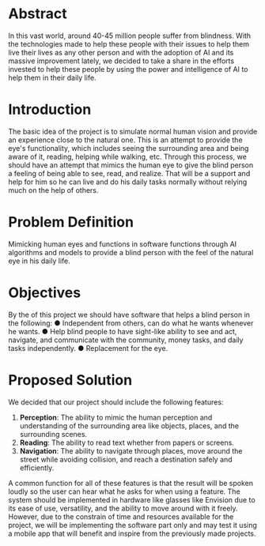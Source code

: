 # Abstract
In this vast world, around 40-45 million people suffer from blindness. With the technologies made to help these people with their issues to help them live their lives as any other person and with the adoption of AI and its massive improvement lately, we decided to take a share in the efforts invested to help these people by using the power and intelligence of AI to help them in their daily life.

# Introduction
The basic idea of the project is to simulate normal human vision and provide an experience close to the natural one. This is an attempt to provide the eye's functionality, which includes seeing the surrounding area and being aware of it, reading, helping while walking, etc. Through this process, we should have an attempt that mimics the human eye to give the blind person a feeling of being able to see, read, and realize. That will be a support and help for him so he can live and do his daily tasks normally without relying much on the help of others.

# Problem Definition
Mimicking human eyes and functions in software functions through AI algorithms and models to provide a blind person with the feel of the natural eye in his daily life.

# Objectives
By the of this project we should have software that helps a blind person in the following:
● Independent from others, can do what he wants whenever he wants.
● Help blind people to have sight-like ability to see and act, navigate, and communicate
with the community, money tasks, and daily tasks independently.
● Replacement for the eye.

# Proposed Solution
We decided that our project should include the following features:
1. **Perception**: The ability to mimic the human perception and understanding of the surrounding area like objects, places, and the surrounding scenes.
2. **Reading**: The ability to read text whether from papers or screens.
3. **Navigation**: The ability to navigate through places, move around the street while avoiding collision, and reach a destination safely and efficiently.

A common function for all of these features is that the result will be spoken loudly so the user can hear what he asks for when using a feature. The system should be implemented in hardware like glasses like Envision due to its ease of use, versatility, and the ability to move around with it freely. However, due to the constrain of time and resources available for the project, we will be implementing the software part only and may test it using a mobile app that will benefit and inspire from the previously made projects.
